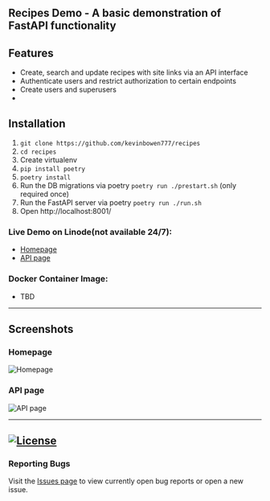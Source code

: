 ## Recipes Demo - A basic demonstration of FastAPI functionality 



## Features
 - Create, search and update recipes with site links via an API interface
 - Authenticate users and restrict authorization to certain endpoints
 - Create users and superusers
 - 


## Installation

 1. `git clone https://github.com/kevinbowen777/recipes`
 2. `cd recipes`
 3. Create virtualenv
 4. `pip install poetry`
 5. `poetry install`
 6. Run the DB migrations via poetry `poetry run ./prestart.sh` (only required once)
 7. Run the FastAPI server via poetry `poetry run ./run.sh`
 8. Open http://localhost:8001/

### Live Demo on Linode(not available 24/7): 
 - [Homepage](http://23.239.3.242/)
 - [API page](http://23.239.3.242/docs)

### Docker Container Image:

 - TBD

---
## Screenshots

### Homepage
![Homepage](https://github.com/kevinbowen777/recipes/blob/master/images/recipes_homepage.png)

### API page
![API page](https://github.com/kevinbowen777/recipes/blob/master/images/recipes_api_page.png)

---
[![License](https://img.shields.io/badge/license-MIT-green)](https://github.com/kevinbowen777/recipes/blob/master/LICENSE)
---
### Reporting Bugs                                                              
                                                                                 
   Visit the [Issues page](https://github.com/kevinbowen777/recipes/issues)
      to view currently open bug reports or open a new issue.
